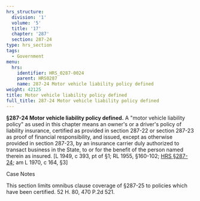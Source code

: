 ```yaml
---
hrs_structure:
  division: '1'
  volume: '5'
  title: '17'
  chapter: '287'
  section: 287-24
type: hrs_section
tags:
  - Government
menu:
  hrs:
    identifier: HRS_0287-0024
    parent: HRS0287
    name: 287-24 Motor vehicle liability policy defined
weight: 42125
title: Motor vehicle liability policy defined
full_title: 287-24 Motor vehicle liability policy defined
---
```

**§287-24 Motor vehicle liability policy defined.** A "motor vehicle liability policy" as used in this chapter means an owner's or a driver's policy of liability insurance, certified as provided in section 287-22 or section 287-23 as proof of financial responsibility, and issued, except as otherwise provided in section 287-23, by an insurance carrier duly authorized to transact business in the State, to or for the benefit of the person named therein as insured. [L 1949, c 393, pt of §1; RL 1955, §160-102; [HRS §287-24](/title-17/chapter-287/section-287-24/); am L 1970, c 164, §3]

Case Notes

This section limits omnibus clause coverage of §287-25 to policies which have been certified. 52 H. 80, 470 P.2d 521.